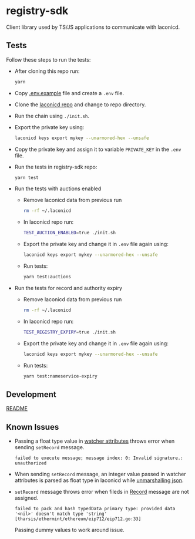 # registry-sdk

Client library used by TS/JS applications to communicate with laconicd.

## Tests

Follow these steps to run the tests:

- After cloning this repo run:

  ```bash
  yarn
  ```

- Copy [.env.example](./.env.example) file and create a `.env` file.

- Clone the [laconicd repo](https://github.com/cerc-io/laconicd) and change to repo directory.

- Run the chain using `./init.sh`.

- Export the private key using:

  ```bash
  laconicd keys export mykey --unarmored-hex --unsafe
  ```

- Copy the private key and assign it to variable `PRIVATE_KEY` in the `.env` file.

- Run the tests in registry-sdk repo:

  ```bash
  yarn test
  ```

- Run the tests with auctions enabled

  - Remove laconicd data from previous run

    ```bash
    rm -rf ~/.laconicd
    ```

  - In laconicd repo run:

    ```bash
    TEST_AUCTION_ENABLED=true ./init.sh
    ```

  - Export the private key and change it in `.env` file again using:

    ```bash
    laconicd keys export mykey --unarmored-hex --unsafe
    ```

  - Run tests:

    ```bash
    yarn test:auctions
    ```

- Run the tests for record and authority expiry

  - Remove laconicd data from previous run

    ```bash
    rm -rf ~/.laconicd
    ```

  - In laconicd repo run:

    ```bash
    TEST_REGISTRY_EXPIRY=true ./init.sh
    ```

  - Export the private key and change it in `.env` file again using:

    ```bash
    laconicd keys export mykey --unarmored-hex --unsafe
    ```

  - Run tests:

    ```bash
    yarn test:nameservice-expiry
    ```

## Development

[README](./DEVELOPMENT.md)

## Known Issues

- Passing a float type value in [watcher attributes](./src/testing/data/watcher.yml) throws error when sending `setRecord` message.
  ```
  failed to execute message; message index: 0: Invalid signature.: unauthorized
  ```

- When sending `setRecord` message, an integer value passed in watcher attributes is parsed as float type in laconicd while [unmarshalling json](https://pkg.go.dev/encoding/json#Unmarshal).

- `setRecord` message throws error when fileds in [Record](./src/types.ts) message are not assigned.
  ```
  failed to pack and hash typedData primary type: provided data '<nil>' doesn't match type 'string' [tharsis/ethermint/ethereum/eip712/eip712.go:33]
  ```
  Passing dummy values to work around issue.

